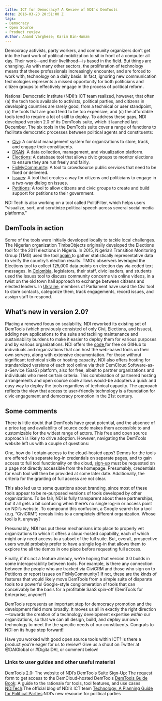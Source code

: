 ```yaml
---
title: ICT for Democracy? A Review of NDI’s DemTools
date: 2016-03-23 20:51:00 Z
tags:
- Democracy
- Open Source
- Product review
Author: Anand Varghese; Karim Bin-Humam
---
```


Democracy activists, party workers, and community organizers don’t get into the hard work of political mobilization to sit in front of a computer all day. Their work—and their livelihood—is based in the field. But things are changing. As with many other sectors, the proliferation of technology means that these professionals increasingly encounter, and are forced to work with, technology on a daily basis. In fact, ignoring new communication technologies represents a missed opportunity for both politicians and citizen groups to effectively engage in the process of political reform.

National Democratic Institute (NDI)’s ICT team realized, however, that often (a) the tech tools available to activists, political parties, and citizens in developing countries are rarely good, from a technical or user standpoint, (b) the tools that are good tend to be too expensive, and (c) the affordable tools tend to require a lot of skill to deploy. To address these gaps, NDI developed version 2.0 of its DemTools suite, which it launched last December. The six tools in the DemTools suite cover a range of functions to facilitate democratic processes between political agents and constituents:

* [Civi](https://dem.tools/civi): A contact management system for organizations to store, track, and engage their constituents.
* [DKAN](https://dem.tools/dkan): A data collection, management, and visualization platform.
* [Elections](https://dem.tools/elections): A database tool that allows civic groups to monitor elections to ensure they are run freely and fairly.
* [FixMyCommunity](https://dem.tools/fix-my-community): A tool to crowdsource public services that need to be fixed or delivered.
* [Issues](https://dem.tools/issues): A tool that creates a way for citizens and politicians to engage in a two-way dialog on issues.
* [Petitions](https://dem.tools/petitions): A tool to allow citizens and civic groups to create and build support for petitions to their government.

NDI Tech is also working on a tool called PolitiFilter, which helps users “visualize, sort, and scrutinize political speech across several social media platforms.”

## DemTools in action
Some of the tools were initially developed locally to tackle local challenges. The Nigerian organization TimbaObjects originally developed the Elections tool for the 2011 elections in Nigeria. In 2015, Nigeria’s Transition Monitoring Group (TMG) used the tool [again ](https://dem.tools/elections-nigeria)to gather statistically representative data to verify the country’s election results. TMG’s observers leveraged the Elections tool to collect 125,000 data points on election day via coded text messages. In [Colombia](https://dem.tools/issues-colombia), legislators, their staff, civic leaders, and students used the Issues tool to discuss community concerns via online videos, in a twist on the old town hall approach to exchange between citizens and elected leaders. In [Ukraine](https://dem.tools/civi-ukraine), members of Parliament have used the Civi tool to store contacts, categorize them, track engagements, record issues, and assign staff to respond.

## What’s new in version 2.0?
Placing a renewed focus on scalability, NDI reworked its existing set of DemTools (which previously consisted of only Civi, Elections, and Issues), adding new applications to the suite and tackling maintenance and sustainability burdens to make it easier to deploy them for various purposes and by various organizations. NDI offers the [code ](https://dem.tools/docs)for free on GitHub to individuals and organizations that can host the web-based tools on their own servers, along with extensive documentation. For those without significant technical skills or hosting capacity, NDI also offers hosting for standardized versions of each tool online via their DemCloud Software-as-a-Service (SaaS) platform, also for free, albeit to partner organizations and individuals who meet certain criteria. This combination of partnered hosting arrangements and open source code allows would-be adopters a quick and easy way to deploy the tools regardless of technical capacity. The approach reflects the view that access to user-friendly technology is a foundation for civic engagement and democracy promotion in the 21st century.

## Some comments
There is little doubt that DemTools have great potential, and the absence of a price tag and availability of source code makes them accessible to and customizable for the widest range of actors. This free and open source approach is likely to  drive adoption. However, navigating the DemTools website left us with a couple of questions:

One, how do I obtain access to the cloud-hosted apps? Demos for the tools are offered via separate log-in credentials on separate pages, and to gain access to full tool functionality on the cloud, [sign-up](https://dem.tools/signup) must be requested on a page not directly accessible from the homepage. Presumably, credentials for each tool will then be provided at some later date. Additionally, the criteria for the granting of full access are not clear.

This also led us to some questions about branding, since most of these tools appear to be re-purposed versions of tools developed by other organizations. To be fair, NDI is fully transparent about these partnerships, but it all gets a bit confusing when there’s no single log-in or access point on NDI’s website. To compound this confusion, a Google search for a tool (e.g. “CiviCRM”) reveals links to a completely different organization. Whose tool is it, anyway?

Presumably, NDI has put these mechanisms into place to properly vet organizations to which it offers a cloud-hosted capability, each of which might only need access to a subset of the full suite. But, overall, prospective users would probably prefer to have a single log-in that allows them to explore the all the demos in one place before requesting full access.

Finally, if it’s not a feature already, we’re hoping that version 3.0 builds in some interoperability between tools. For example, is there any connection between the people who are tracked via CiviCRM and those who sign on to Petitions or report issues on FixMyCommunity? If not, these are the kinds of features that would likely move DemTools from a simple suite of disparate tools to a powerful Google-style conglomeration of tools that can conceivably be the basis for a profitable SaaS spin-off (DemTools for Enterprise, anyone?)

DemTools represents an important step for democracy promotion and the development field more broadly. It moves us all in exactly the right direction—towards the creation of a technology development expertise *within* our organizations, so that we can all design, build, and deploy our own technology to meet the the specific needs of our constituents. Congrats to NDI on its huge step forward!

Have you worked with good open source tools within ICT? Is there a product you’re eager for us to review? Give us a shout on Twitter at @DAIGlobal or #DigitalDAI, or comment below!

### Links to user guides and other useful material
[DemTools 2.0](https://dem.tools/): The website of NDI’s DemTools Suite
[Sign-Up](https://dem.tools/signup): The request form to get access to the DemCloud-hosted DemTools
[DemTools Guide Book](https://s3.amazonaws.com/demtools/DemTools+2.0+Launch+Brochure.pdf): A guide to the rationale for tools, tool features, and use cases
[NDITech](https://www.nditech.org/):The official blog of NDI’s ICT team
[Technology: A Planning Guide for Political Parties](http://tech4parties.org/):NDI’s new resource for political parties